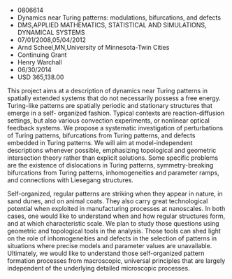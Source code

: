 
* 0806614
* Dynamics near Turing patterns: modulations, bifurcations, and defects
* DMS,APPLIED MATHEMATICS, STATISTICAL AND SIMULATIONS, DYNAMICAL SYSTEMS
* 07/01/2008,05/04/2012
* Arnd Scheel,MN,University of Minnesota-Twin Cities
* Continuing Grant
* Henry Warchall
* 06/30/2014
* USD 365,138.00

This project aims at a description of dynamics near Turing patterns in spatially
extended systems that do not necessarily possess a free energy. Turing-like
patterns are spatially periodic and stationary structures that emerge in a self-
organized fashion. Typical contexts are reaction-diffusion settings, but also
various convection experiments, or nonlinear optical feedback systems. We
propose a systematic investigation of perturbations of Turing patterns,
bifurcations from Turing patterns, and defects embedded in Turing patterns. We
will aim at model-independent descriptions whenever possible, emphasizing
topological and geometric intersection theory rather than explicit solutions.
Some specific problems are the existence of dislocations in Turing patterns,
symmetry-breaking bifurcations from Turing patterns, inhomogeneities and
parameter ramps, and connections with Liesegang structures.

Self-organized, regular patterns are striking when they appear in nature, in
sand dunes, and on animal coats. They also carry great technological potential
when exploited in manufacturing processes at nanoscales. In both cases, one
would like to understand when and how regular structures form, and at which
characteristic scale. We plan to study those questions using geometric and
topological tools in the analysis. Those tools can shed light on the role of
inhomogeneities and defects in the selection of patterns in situations where
precise models and parameter values are unavailable. Ultimately, we would like
to understand those self-organized pattern formation processes from macroscopic,
universal principles that are largely independent of the underlying detailed
microscopic processes.
